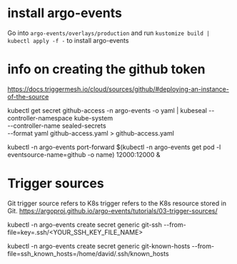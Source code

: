 # install argo-events
Go into ```argo-events/overlays/production``` and run ```kustomize build | kubectl apply -f -``` to install argo-events

# info on creating the github token
https://docs.triggermesh.io/cloud/sources/github/#deploying-an-instance-of-the-source



kubectl get secret github-access -n argo-events -o yaml | kubeseal --controller-namespace kube-system \
                                                 --controller-name sealed-secrets \
                                                 --format yaml github-access.yaml > github-access.yaml




kubectl -n argo-events port-forward $(kubectl -n argo-events get pod -l eventsource-name=github -o name) 12000:12000 &

# Trigger sources
Git trigger source refers to K8s trigger refers to the K8s resource stored in Git. 
https://argoproj.github.io/argo-events/tutorials/03-trigger-sources/

kubectl -n argo-events create secret generic git-ssh --from-file=key=.ssh/<YOUR_SSH_KEY_FILE_NAME>

kubectl -n argo-events create secret generic git-known-hosts --from-file=ssh_known_hosts=/home/david/.ssh/known_hosts
